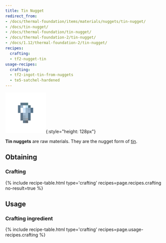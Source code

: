 ```yaml
---
title: Tin Nugget
redirect_from:
- /docs/thermal-foundation/items/materials/nuggets/tin-nugget/
- /docs/tin-nugget/
- /docs/thermal-foundation/tin-nugget/
- /docs/thermal-foundation-2/tin-nugget/
- /docs/1.12/thermal-foundation-2/tin-nugget/
recipes:
  crafting:
  - tf2-nugget-tin
usage-recipes:
  crafting:
  - tf2-ingot-tin-from-nuggets
  - te5-satchel-hardened
---
```


![Tin nugget](/assets/images/thermal-foundation-2/nugget-tin.png){:style="height: 128px"}


**Tin nuggets** are raw materials. They are the nugget form of
[tin](/docs/1.12/thermal-foundation/tin-ingot/).


Obtaining
---------

### Crafting
{% include recipe-table.html type='crafting' recipes=page.recipes.crafting no-result=true %}


Usage
-----

### Crafting ingredient
{% include recipe-table.html type='crafting' recipes=page.usage-recipes.crafting %}
